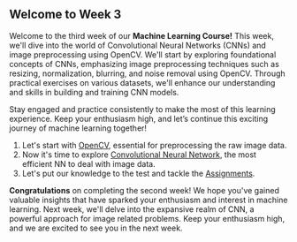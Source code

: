 ## Welcome to Week 3
Welcome to the third week of our **Machine Learning Course!** This week, we'll dive into the world of Convolutional Neural Networks (CNNs) and image preprocessing using OpenCV. We'll start by exploring foundational concepts of CNNs, emphasizing image preprocessing techniques such as resizing, normalization, blurring, and noise removal using OpenCV. Through practical exercises on various datasets, we'll enhance our understanding and skills in building and training CNN models.

Stay engaged and practice consistently to make the most of this learning experience. Keep your enthusiasm high, and let’s continue this exciting journey of machine learning together!

1. Let's start with [OpenCV](./Image%20Preprocessing%20-%20OpenCV), essential for preprocessing the raw image data.
2. Now it's time to explore [Convolutional Neural Network](./CNN), the most efficient NN to deal with image data.
5. Let's put our knowledge to the test and tackle the [Assignments](./Assignment).

**Congratulations** on completing the second week! We hope you've gained valuable insights that have sparked your enthusiasm and interest in machine learning. Next week, we'll delve into the expansive realm of CNN, a powerful approach for image related problems. Keep your enthusiasm high, and we are excited to see you in the next week.
